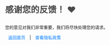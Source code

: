 # 感谢您的反馈！ ❤️

您的意见对我们非常重要，我们将尽快处理您的请求。

[返回首页](index.md) | [查看隐私政策](privacy.md)

<style>
  .content {
    text-align: center;
    margin-top: 50px;
    padding: 20px;
  }
  h1 {
    color: #4a4a4a;
    margin-bottom: 30px;
  }
  a {
    color: #007BFF;
    text-decoration: none;
    margin: 0 10px;
  }
  a:hover {
    text-decoration: underline;
  }
</style>
